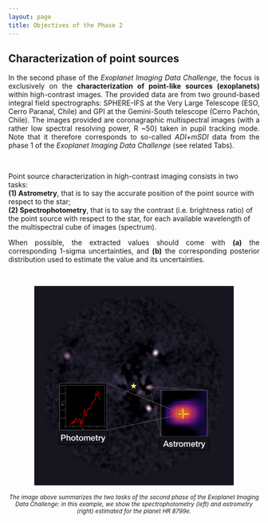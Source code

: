 ```yaml
---
layout: page
title: Objectives of the Phase 2
---
```



## Characterization of point sources
<p style='text-align: justify;'>In the second phase of the <em>Exoplanet Imaging Data Challenge</em>, the focus is exclusively on the <strong>characterization of point-like sources (exoplanets)</strong> within high-contrast images. The provided data are from two ground-based integral field spectrographs: SPHERE-IFS at the Very Large Telescope (ESO, Cerro Paranal, Chile) and GPI at the Gemini-South telescope (Cerro Pachón, Chile). 
The images provided are coronagraphic multispectral images (with a rather low spectral resolving power, R ~50) taken in pupil tracking mode. 
Note that it therefore corresponds to so-called <em>ADI+mSDI</em> data from the phase 1 of the <em>Exoplanet Imaging Data Challenge</em> (see related Tabs).</p>

<br>

Point source characterization in high-contrast imaging consists in two tasks: <br>
**(1) Astrometry**, that is to say the accurate position of the point source with respect to the star;<br>
**(2) Spectrophotometry**, that is to say the contrast (i.e. brightness ratio) of the point source with respect to the star, for each available wavelength of the multispectral cube of images (spectrum).

<p style='text-align: justify;'> When possible, the extracted values should come with <strong>(a)</strong> the corresponding 1-sigma uncertainties, and <strong>(b)</strong> the corresponding posterior distribution used to estimate the value and its uncertainties.</p>

<br>

<p align="center">
<img src="/img/Logo_EIDC2.png" alt="EIDC_Phase2" width="400" height="auto%">
</p>
<small><center><i>The image above summarizes the two tasks of the second phase of the <em>Exoplanet Imaging Data Challenge</em>: in this example, we show the spectrophotometry (left) and astrometry (right) estimated for the planet HR 8799e.</i></center></small>
